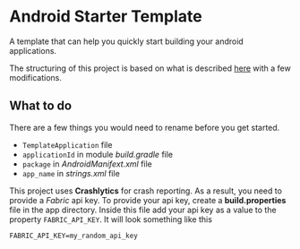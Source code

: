 # Android Starter Template
A template that can help you quickly start building your android applications.

The structuring of this project is based on what is described
[here](https://overflow.buffer.com/2016/09/26/android-rethinking-package-structure/)
with a few modifications.

## What to do
There are a few things you would need to rename before you get started.
* `TemplateApplication` file
* `applicationId` in module *build.gradle* file
* `package` in *AndroidManifext.xml* file
* `app_name` in *strings.xml* file

This project uses **Crashlytics** for crash reporting. As a result, you need to provide a
*Fabric* api key. To provide your api key, create a **build.properties** file in the app
directory. Inside this file add your api key as a value to the property `FABRIC_API_KEY`.
It will look something like this

    FABRIC_API_KEY=my_random_api_key
